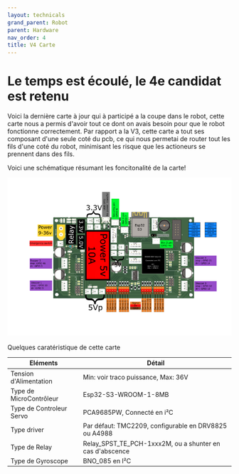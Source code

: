 ```yaml
---
layout: technicals
grand_parent: Robot
parent: Hardware
nav_order: 4
title: V4 Carte
---
```


# Le temps est écoulé, le 4e candidat est retenu

<kicanvas-embed controls="full">
    <kicanvas-source src="./V4_carte_files/MainBoardV4.kicad_sch"></kicanvas-source>
    <kicanvas-source src="./V4_carte_files/Meca.kicad_sch"></kicanvas-source>
    <kicanvas-source src="./V4_carte_files/Power.kicad_sch"></kicanvas-source>
    <kicanvas-source src="./V4_carte_files/Servo.kicad_sch"></kicanvas-source>
    <kicanvas-source src="./V4_carte_files/Logic.kicad_sch"></kicanvas-source>
    <kicanvas-source src="./V4_carte_files/steppers.kicad_sch"></kicanvas-source>
    <kicanvas-source src="./V4_carte_files/MainBoardV4.kicad_pcb"></kicanvas-source>
</kicanvas-embed>

Voici la dernière carte à jour qui à participé a la coupe dans le robot, cette carte nous a permis d'avoir tout ce dont on avais besoin pour que le robot fonctionne correctement.
Par rapport a la V3, cette carte a tout ses composant d'une seule coté du pcb, ce qui nous permetai de router tout les fils d'une coté du robot, minimisant les risque que les actioneurs
se prennent dans des fils.

Voici une schématique résumant les foncitonalité de la carte!

![Pinout de carte electronique](./Hardware_files/CartePinouts.webp)


Quelques caratéristique de cette carte 

| Eléments                 | Détail                                                   |
|--------------------------|----------------------------------------------------------|
| Tension d'Alimentation   | Min: voir traco puissance, Max: 36V                      |
| Type de MicroContrôleur  | Esp32-S3-WROOM-1-8MB                                     |
| Type de Controleur Servo | PCA9685PW, Connecté en i²C                               |
| Type driver              | Par défaut: TMC2209, configurable en DRV8825 ou A4988    |
| Type de Relay            | Relay_SPST_TE_PCH-1xxx2M, ou a shunter en cas d'abscence |
| Type de Gyroscope        | BNO_085 en I²C                                           |